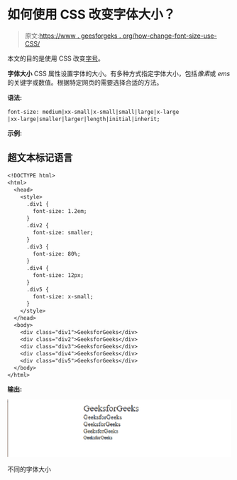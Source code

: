 # 如何使用 CSS 改变字体大小？

> 原文:[https://www . geesforgeks . org/how-change-font-size-use-CSS/](https://www.geeksforgeeks.org/how-to-change-font-size-using-css/)

本文的目的是使用 CSS 改变[字号](https://www.geeksforgeeks.org/css-font-size-property/)。

**字体大小** CSS 属性设置字体的大小。有多种方式指定字体大小，包括*像素*或 *ems* 的关键字或数值。根据特定网页的需要选择合适的方法。

**语法:**

```
font-size: medium|xx-small|x-small|small|large|x-large
|xx-large|smaller|larger|length|initial|inherit;
```

**示例:**

## 超文本标记语言

```
<!DOCTYPE html>
<html>
  <head>
    <style>
      .div1 {
        font-size: 1.2em;
      }
      .div2 {
        font-size: smaller;
      }
      .div3 {
        font-size: 80%;
      }
      .div4 {
        font-size: 12px;
      }
      .div5 {
        font-size: x-small;
      }
    </style>
  </head>
  <body>
    <div class="div1">GeeksforGeeks</div>
    <div class="div2">GeeksforGeeks</div>
    <div class="div3">GeeksforGeeks</div>
    <div class="div4">GeeksforGeeks</div>
    <div class="div5">GeeksforGeeks</div>
  </body>
</html>
```

**输出:**

![](img/454d8027657ec15c9757cffee1e7356a.png)

不同的字体大小